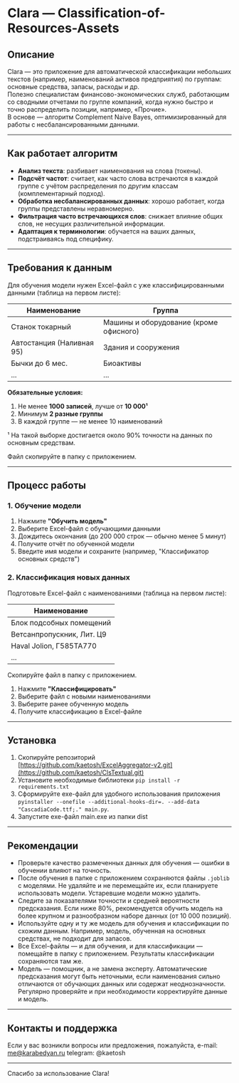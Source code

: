# Clara — Classification-of-Resources-Assets

## Описание

Clara — это приложение для автоматической классификации небольших текстов (например, наименований активов предприятия) по группам: основные средства, запасы, расходы и др.  
Полезно специалистам финансово-экономических служб, работающим со сводными отчетами по группе компаний, когда нужно быстро и точно распределить позиции, например, «Прочие».  
В основе — алгоритм Complement Naive Bayes, оптимизированный для работы с несбалансированными данными.

---

## Как работает алгоритм

- **Анализ текста**: разбивает наименования на слова (токены).  
- **Подсчёт частот**: считает, как часто слова встречаются в каждой группе с учётом распределения по другим классам (комплементарный подход).  
- **Обработка несбалансированных данных**: хорошо работает, когда группы представлены неравномерно.  
- **Фильтрация часто встречающихся слов**: снижает влияние общих слов, не несущих различительной информации.  
- **Адаптация к терминологии**: обучается на ваших данных, подстраиваясь под специфику.

---

## Требования к данным

Для обучения модели нужен Excel-файл с уже классифицированными данными (таблица на первом листе):

| Наименование              | Группа                                |
|---------------------------|-------------------------------------|
| Станок токарный           | Машины и оборудование (кроме офисного) |
| Автостанция (Наливная 95) | Здания и сооружения                  |
| Бычки до 6 мес.           | Биоактивы                          |
| ...                       | ...                                 |

**Обязательные условия:**

1. Не менее **1000 записей**, лучше от **10 000¹**  
2. Минимум **2 разные группы**  
3. В каждой группе — не менее 10 наименований

¹ На такой выборке достигается около 90% точности на данных по основным средствам.

Файл скопируйте в папку с приложением.

---

## Процесс работы

### 1. Обучение модели

1. Нажмите **"Обучить модель"**  
2. Выберите Excel-файл с обучающими данными  
3. Дождитесь окончания (до 200 000 строк — обычно менее 5 минут)  
4. Получите отчёт по обученной модели  
5. Введите имя модели и сохраните (например, "Классификатор основных средств")

### 2. Классификация новых данных

Подготовьте Excel-файл с наименованиями (таблица на первом листе):

| Наименование              |
|---------------------------|
| Блок подсобных помещений  |
| Ветсанпропускник, Лит. Ц9 |
| Haval Jolion, Г585ТА770   |
| ...                       |

Скопируйте файл в папку с приложением.

1. Нажмите **"Классифицировать"**  
2. Выберите файл с новыми наименованиями  
3. Выберите ранее обученную модель  
4. Получите классификацию в Excel-файле

---
## Установка

1. Скопируйте репозиторий [https://github.com/kaetosh/ExcelAggregator-v2.git](https://github.com/kaetosh/ClsTextual.git)
2. Установите необходимые библиотеки ```pip install -r requirements.txt```
3. Сформируйте exe-файл для удобного использования приложения ```pyinstaller --onefile --additional-hooks-dir=. --add-data "CascadiaCode.ttf;." main.py```.
4. Запустите exe-файл main.exe из папки dist
---

## Рекомендации

- Проверьте качество размеченных данных для обучения — ошибки в обучении влияют на точность.  
- После обучения в папке с приложением сохраняются файлы `.joblib` с моделями. Не удаляйте и не перемещайте их, если планируете использовать модели. Устаревшие модели можно удалить.  
- Следите за показателями точности и средней вероятности предсказания. Если ниже 80%, рекомендуется обучить модель на более крупном и разнообразном наборе данных (от 10 000 позиций).  
- Используйте одну и ту же модель для обучения и классификации по схожим данным. Например, модель, обученная на основных средствах, не подходит для запасов.  
- Все Excel-файлы — и для обучения, и для классификации — помещайте в папку с приложением. Результаты классификации сохраняются там же.  
- Модель — помощник, а не замена эксперту. Автоматические предсказания могут быть неточными, если наименования сильно отличаются от обучающих данных или содержат неоднозначности. Регулярно проверяйте и при необходимости корректируйте данные и модель.

---

## Контакты и поддержка

Если у вас возникли вопросы или предложения, пожалуйста, 
e-mail: me@karabedyan.ru
telegram: @kaetosh


---

Спасибо за использование Clara!
